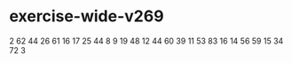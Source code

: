# exercise-wide-v269
2
62
44
26
61
16
17
25
44
8
9
19
48
12
44
60
39
11
53
83
16
14
56
59
15
34
72
3
